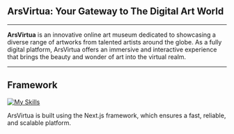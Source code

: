 ## ArsVirtua: Your Gateway to The Digital Art World

---

<div align="left"

**ArsVirtua** is an innovative online art museum dedicated to showcasing a diverse range of artworks from talented artists around the globe. As a fully digital platform, ArsVirtua offers an immersive and interactive experience that brings the beauty and wonder of art into the virtual realm.

</div>


---

## Framework

[![My Skills](https://skillicons.dev/icons?i=nextjs)](https://skillicons.dev)

ArsVirtua is built using the Next.js framework, which ensures a fast, reliable, and scalable platform.